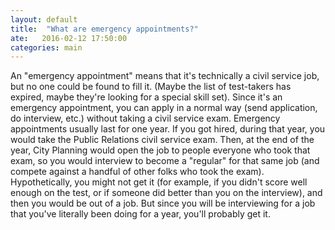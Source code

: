 ```yaml
---
layout: default
title:  "What are emergency appointments?"
ate:   2016-02-12 17:50:00
categories: main
---
```

An "emergency appointment" means that it's technically a civil service job, but no one could be found to fill it. (Maybe the list of test-takers has expired, maybe they're looking for a special skill set). Since it's an emergency appointment, you can apply in a normal way (send application, do interview, etc.) without taking a civil service exam. Emergency appointments usually last for one year. If you got hired, during that year, you would take the Public Relations civil service exam. Then, at the end of the year, City Planning would open the job to people everyone who took that exam, so you would interview to become a "regular" for that same job (and compete against a handful of other folks who took the exam). Hypothetically, you might not get it (for example, if you didn't score well enough on the test, or if someone did better than you on the interview), and then you would be out of a job. But since you will be interviewing for a job that you've literally been doing for a year, you'll probably get it. 
